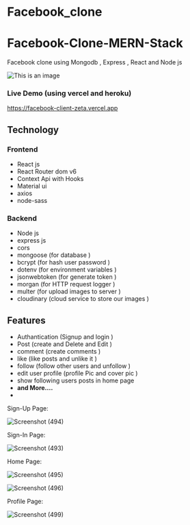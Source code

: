 # Facebook_clone
# Facebook-Clone-MERN-Stack
Facebook clone using Mongodb , Express , React and Node js 

![This is an image](https://i.ibb.co/tZFQLLm/2022-03-19-16-48.png)

### Live Demo (using vercel and heroku)
https://facebook-client-zeta.vercel.app

## Technology 
### Frontend 
- React js 
- React Router dom v6
- Context Api with Hooks 
- Material ui 
- axios 
- node-sass 
### Backend 
- Node js
- express js
- cors 
- mongoose (for database ) 
- bcrypt (for hash user password )
- dotenv (for environment variables )
- jsonwebtoken (for generate token )
- morgan  (for HTTP request logger )
- multer (for upload images to server )
- cloudinary (cloud service to store our images )

## Features 
- Authantication (Signup and login )
- Post (create and Delete and Edit )
- comment (create comments )
- like (like posts and unlike it )
- follow (follow other users and unfollow )
- edit user profile (profile Pic and cover pic )
- show following users posts in home page 
- **and More....** 
- 
Sign-Up Page:

![Screenshot (494)](https://user-images.githubusercontent.com/96167495/161379996-a7eac1fa-ab0b-4020-a864-bfd661a1a902.png)

Sign-In Page:

![Screenshot (493)](https://user-images.githubusercontent.com/96167495/161380019-d92e9c1e-d7f1-434b-89ec-0bcc1a473e0b.png)

Home Page:

![Screenshot (495)](https://user-images.githubusercontent.com/96167495/161380044-a107c4cc-4c7d-42ac-b584-64f47b6b7955.png)


![Screenshot (496)](https://user-images.githubusercontent.com/96167495/161380155-843e88e3-5979-40e6-b8fe-8a73067acb36.png)


Profile Page:

![Screenshot (499)](https://user-images.githubusercontent.com/96167495/161380076-f97e34a0-fa03-4ee7-95de-fd3e55eaa2dd.png)



